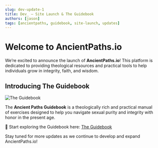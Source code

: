 ```yaml
---
slug: dev-update-1
title: Dev_ — Site Launch & The Guidebook
authors: [jason]
tags: [ancientpaths, guidebook, site-launch, updates]
---
```


# Welcome to AncientPaths.io  

We’re excited to announce the launch of **AncientPaths.io**! This platform is dedicated to providing theological resources and practical tools to help individuals grow in integrity, faith, and wisdom.  

## Introducing The Guidebook  

![The Guidebook](../static/img/warrior.png)  

The **Ancient Paths Guidebook** is a theologically rich and practical manual of exercises designed to help you navigate sexual purity and integrity with honor in the present age.  

📖 Start exploring the Guidebook here: [The Guidebook](https://www.ancientpaths.io/docs/study)  

Stay tuned for more updates as we continue to develop and expand AncientPaths.io!  
